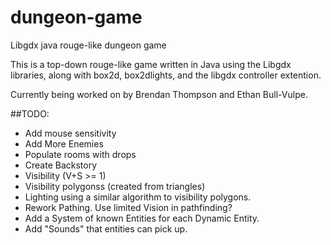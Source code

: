 # dungeon-game
Libgdx java rouge-like dungeon game

This is a top-down rouge-like game written in Java using the Libgdx libraries, along with box2d, box2dlights, and the libgdx controller extention.

Currently being worked on by Brendan Thompson and Ethan Bull-Vulpe.

##TODO:
* Add mouse sensitivity
* Add More Enemies
* Populate rooms with drops
* Create Backstory
* Visibility (V+S >= 1)
* Visibility polygonss (created from triangles)
* Lighting using a similar algorithm to visibility polygons.
* Rework Pathing. Use limited Vision in pathfinding?
* Add a System of known Entities for each Dynamic Entity.
* Add "Sounds" that entities can pick up.
